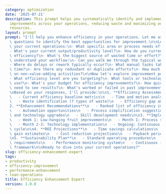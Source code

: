 ```yaml
---
category: optimization
date: '2025-07-21'
description: This prompt helps you systematically identify and implement efficiency
  improvements across your operations, reducing waste and maximizing output with existing
  resources.
layout: prompt
prompt: "I'll help you enhance efficiency in your operations. Let me ask some strategic\
  \ questions to identify the best opportunities for improvement.\n\nLet's start with\
  \ your current operations:\n- What specific area or process needs efficiency improvement?\n\
  - What's your current output/productivity level?\n- How do you currently measure\
  \ efficiency?\n- What's the biggest source of wasted time or effort?\n\nHelp me\
  \ understand your workflow:\n- Can you walk me through the typical workflow step-by-step?\n\
  - Where do delays or rework typically occur?\n- What manual tasks take the most\
  \ time?\n- Are there any redundant or duplicate efforts?\n- How much time is spent\
  \ on non-value-adding activities?\n\nNow let's explore improvement potential:\n\
  - What efficiency level are you targeting?\n- What tools or technology do you currently\
  \ use?\n- What's your budget for efficiency improvements?\n- How quickly do you\
  \ need to see results?\n- What's worked or failed in past improvement efforts?\n\
  \nBased on your responses, I'll provide:\n\n1. **Efficiency Assessment Report**\n\
  \   - Current efficiency baseline metrics\n   - Time and motion analysis results\n\
  \   - Waste identification (7 types of waste)\n   - Efficiency gap analysis\n\n\
  2. **Enhancement Recommendations**\n   - Ranked list of efficiency improvements\n\
  \   - Automation opportunities\n   - Process simplification suggestions\n   - Tool\
  \ and technology upgrades\n   - Skill development needs\n\n3. **Implementation Roadmap**\n\
  \   - Week 1: Low-hanging fruit improvements\n   - Month 1: Process standardization\n\
  \   - Month 2-3: Technology implementation\n   - Ongoing: Continuous improvement\
  \ cycle\n\n4. **ROI Projections**\n   - Time savings calculations\n   - Productivity\
  \ gain estimates\n   - Cost reduction projections\n   - Payback period for investments\n\
  \n5. **Sustainability Plan**\n   - Standard operating procedures\n   - Training\
  \ requirements\n   - Performance monitoring system\n   - Continuous improvement\
  \ framework\n\nReady to dive into your current operations?"
slug: efficiency-enhancement-expert
tags:
- productivity
- efficiency-improvement
- performance-enhancement
- lean-operations
title: Efficiency Enhancement Expert
version: 1.0.0
---
```


